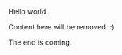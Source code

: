 Hello world.

<!-- BEGIN COMMENT -->

Content here will be removed. :)

<!-- END COMMENT -->

The end is coming.
